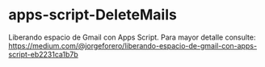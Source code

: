 # apps-script-DeleteMails
Liberando espacio de Gmail con Apps Script.
Para mayor detalle consulte: https://medium.com/@jorgeforero/liberando-espacio-de-gmail-con-apps-script-eb2231ca1b7b
